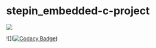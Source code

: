 # stepin_embedded-c-project

![](https://www.code-inspector.com/project/28156/score/svg)

![]([![Codacy Badge](https://app.codacy.com/project/badge/Grade/50b782bdf541482382746d0eaf686c3f)](https://www.codacy.com/gh/harithakalle/stepin_embedded-c-project/dashboard?utm_source=github.com&amp;utm_medium=referral&amp;utm_content=harithakalle/stepin_embedded-c-project&amp;utm_campaign=Badge_Grade))
